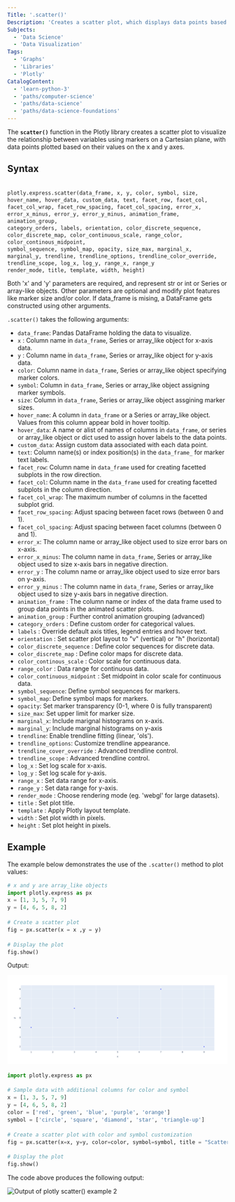 ```yaml
---
Title: '.scatter()'
Description: 'Creates a scatter plot, which displays data points based on their values on the x and y axes.'
Subjects:
  - 'Data Science'
  - 'Data Visualization'
Tags:
  - 'Graphs'
  - 'Libraries'
  - 'Plotly'
CatalogContent:
  - 'learn-python-3'
  - 'paths/computer-science'
  - 'paths/data-science'
  - 'paths/data-science-foundations'
---
```


The **`scatter()`** function in the Plotly library creates a scatter plot to visualize the relationship between variables using markers on a Cartesian plane, with data points plotted based on their values on the x and y axes.

## Syntax

```pseudo

plotly.express.scatter(data_frame, x, y, color, symbol, size, hover_name, hover_data, custom_data, text, facet_row, facet_col,
facet_col_wrap, facet_row_spacing, facet_col_spacing, error_x, error_x_minus, error_y, error_y_minus, animation_frame, animation_group,
category_orders, labels, orientation, color_discrete_sequence, color_discrete_map, color_continuous_scale, range_color, color_continous_midpoint,
symbol_sequence, symbol_map, opacity, size_max, marginal_x, marginal_y, trendline, trendline_options, trendline_color_override,
trendline_scope, log_x, log_y, range_x, range_y
render_mode, title, template, width, height)
```

Both 'x' and 'y' parameters are required, and represent str or int or Series or array-like objects. Other parameters are optional and modify plot features like marker size and/or color.
If data_frame is mising, a DataFrame gets constructed using other arguments.

`.scatter()` takes the following arguments:

- `data_frame`: Pandas DataFrame holding the data to visualize.
- `x` : Column name in `data_frame`, Series or array_like object for x-axis data.
- `y` : Column name in `data_frame`, Series or array_like object for y-axis data.
- `color`: Column name in `data_frame`, Series or array_like object specifying marker colors.
- `symbol`: Column in `data_frame`, Series or array_like object assigning marker symbols.
- `size`: Column in `data_frame`, Series or array_like object assgining marker sizes.
- `hover_name`: A column in `data_frame` or a Series or array_like object. Values from this column appear bold in hover tooltip.
- `hover_data`: A name or alist of names of columns in `data_frame`, or series or array_like object or dict used to assign hover labels to the data points.
- `custom_data`: Assign custom data associated with each data point.
- `text`: Column name(s) or index position(s) in the `data_frame_` for marker text labels.
- `facet_row`: Column name in `data_frame` used for creating facetted subplots in the row direction.
- `facet_col`: Column name in the `data_frame` used for creating facetted subplots in the column direction.
- `facet_col_wrap`: The maximum number of columns in the facetted subplot grid.
- `facet_row_spacing`: Adjust spacing between facet rows (between 0 and 1).
- `facet_col_spacing`: Adjust spacing between facet columns (between 0 and 1).
- `error_x`: The column name or array_like object used to size error bars on x-axis.
- `error_x_minus`: The column name in `data_frame`, Series or array_like object used to size x-axis bars in negative direction.
- `error_y` : The column name or array_like object used to size error bars on y-axis.
- `error_y_minus` : The column name in `data_frame`, Series or array_like object used to size y-axis bars in negative direction.
- `animation_frame` : The column name or index of the data frame used to group data points in the animated scatter plots.
- `animation_group` : Further control animation grouping (advanced)
- `category_orders` : Define custom order for categorical values.
- `labels` : Override default axis titles, legend entries and hover text.
- `orientation` : Set scatter plot layout to "v" (vertical) or "h" (horizontal)
- `color_discrete_sequence` : Define color sequences for discrete data.
- `color_discrete_map` : Define color maps for discrete data.
- `color_continous_scale` : Color scale for continuous data.
- `range_color` : Data range for continuous data.
- `color_continuous_midpoint` : Set midpoint in color scale for continuous data.
- `symbol_sequence`: Define symbol sequences for markers.
- `symbol_map`: Define symbol maps for markers.
- `opacity`: Set marker transparency (0-1, where 0 is fully transparent)
- `size_max`: Set upper limit for marker size.
- `marginal_x`: Include marignal histograms on x-axis.
- `marginal_y`: Include marginal histograms on y-axis
- `trendline`: Enable trendline fitting (linear, 'ols').
- `trendline_options`: Customize trendline appearance.
- `trendline_cover_override` : Advanced trendline control.
- `trendline_scope` : Advanced trendline control.
- `log_x` : Set log scale for x-axis.
- `log_y` : Set log scale for y-axis.
- `range_x` : Set data range for x-axis.
- `range_y` : Set data range for y-axis.
- `render_mode` : Choose rendering mode (eg. 'webgl' for large datasets).
- `title` : Set plot title.
- `template` : Apply Plotly layout template.
- `width` : Set plot width in pixels.
- `height` : Set plot height in pixels.

## Example

The example below demonstrates the use of the `.scatter()` method to plot values:

```py
# x and y are array_like objects
import plotly.express as px
x = [1, 3, 5, 7, 9]
y = [4, 6, 5, 8, 2]

# Create a scatter plot
fig = px.scatter(x = x ,y = y)

# Display the plot
fig.show()
```

Output:

![Output of plotly scatter() example 1](https://raw.githubusercontent.com/Codecademy/docs/main/media/plotlyScatterOutput1.png)

```py
import plotly.express as px

# Sample data with additional columns for color and symbol
x = [1, 3, 5, 7, 9]
y = [4, 6, 5, 8, 2]
color = ['red', 'green', 'blue', 'purple', 'orange']
symbol = ['circle', 'square', 'diamond', 'star', 'triangle-up']

# Create a scatter plot with color and symbol customization
fig = px.scatter(x=x, y=y, color=color, symbol=symbol, title = "Scatter Plot with Colors and Symbols")

# Display the plot
fig.show()
```

The code above produces the following output:

![Output of plotly scatter() example 2](https://raw.githubusercontent.com/Codecademy/docs/main/media/plotlyScatterOutput2.png)
